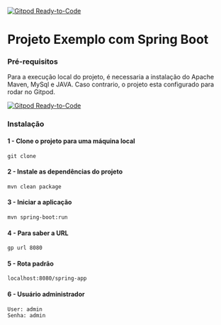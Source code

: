 [![Gitpod Ready-to-Code](https://img.shields.io/badge/Gitpod-Ready--to--Code-blue?logo=gitpod)](https://gitpod.io/#https://github.com/mineda/atividade1)
# Projeto Exemplo com Spring Boot

### Pré-requisitos
Para a execução local do projeto, é necessaria a instalação do Apache Maven, MySql e JAVA. 
Caso contrario, o projeto esta configurado para rodar no Gitpod.

[![Gitpod Ready-to-Code](https://img.shields.io/badge/Gitpod-Ready--to--Code-blue?logo=gitpod)](https://gitpod.io/#https://https://github.com/herculespsilva/spring-boot-app) 

### Instalação
#### 1 - Clone o projeto para uma máquina local
```
git clone 
```
#### 2 - Instale as dependências do projeto
```
mvn clean package
```
#### 3 - Iniciar a aplicação
```
mvn spring-boot:run
```
#### 4 - Para saber a URL
```
gp url 8080
```
#### 5 - Rota padrão
```
localhost:8080/spring-app
```
#### 6 - Usuário administrador
```
User: admin
Senha: admin
```

